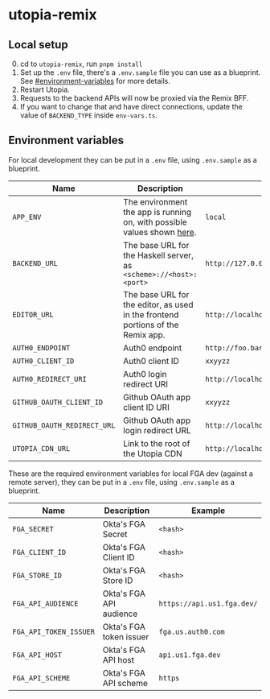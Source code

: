 # utopia-remix

## Local setup

0. cd to `utopia-remix`, run `pnpm install`
1. Set up the `.env` file, there's a `.env.sample` file you can use as a blueprint. See [#environment-variables]([#environment-variables]) for more details.
2. Restart Utopia.
3. Requests to the backend APIs will now be proxied via the Remix BFF.
4. If you want to change that and have direct connections, update the value of `BACKEND_TYPE` inside `env-vars.ts`.

## Environment variables

For local development they can be put in a `.env` file, using `.env.sample` as a blueprint.

| Name                        | Description                                                                                                                                                                                          | Example                                                 |
| --------------------------- | ---------------------------------------------------------------------------------------------------------------------------------------------------------------------------------------------------- | ------------------------------------------------------- |
| `APP_ENV`                   | The environment the app is running on, with possible values shown [here](https://github.com/concrete-utopia/utopia/blob/e881cbf330e2ab68f8ea45f5afdbe8ed2c59ebca/utopia-remix/app/env.server.ts#L4). | `local`                                                 |
| `BACKEND_URL`               | The base URL for the Haskell server, as `<scheme>://<host>:<port>`                                                                                                                                   | `http://127.0.0.1:8001`                                 |
| `EDITOR_URL`                | The base URL for the editor, as used in the frontend portions of the Remix app.                                                                                                                      | `http://localhost:8000`                                 |
| `AUTH0_ENDPOINT`            | Auth0 endpoint                                                                                                                                                                                       | `http://foo.bar.auth0.com`                              |
| `AUTH0_CLIENT_ID`           | Auth0 client ID                                                                                                                                                                                      | `xxyyzz`                                                |
| `AUTH0_REDIRECT_URI`        | Auth0 login redirect URI                                                                                                                                                                             | `http://localhost:8000/authenticate`                    |
| `GITHUB_OAUTH_CLIENT_ID`    | Github OAuth app client ID URI                                                                                                                                                                       | `xxyyzz`                                                |
| `GITHUB_OAUTH_REDIRECT_URL` | Github OAuth app login redirect URL                                                                                                                                                                  | `http://localhost:8000/v1/github/authentication/finish` |
| `UTOPIA_CDN_URL`            | Link to the root of the Utopia CDN                                                                                                                                                                   | `http://localhost:8000`                                 |

These are the required environment variables for local FGA dev (against a remote server), they can be put in a `.env` file, using `.env.sample` as a blueprint.

| Name                   | Description             | Example                    |
| ---------------------- | ----------------------- | -------------------------- |
| `FGA_SECRET`           | Okta's FGA Secret       | `<hash>`                   |
| `FGA_CLIENT_ID`        | Okta's FGA Client ID    | `<hash>`                   |
| `FGA_STORE_ID`         | Okta's FGA Store ID     | `<hash>`                   |
| `FGA_API_AUDIENCE`     | Okta's FGA API audience | `https://api.us1.fga.dev/` |
| `FGA_API_TOKEN_ISSUER` | Okta's FGA token issuer | `fga.us.auth0.com`         |
| `FGA_API_HOST`         | Okta's FGA API host     | `api.us1.fga.dev`          |
| `FGA_API_SCHEME`       | Okta's FGA API scheme   | `https`                    |

